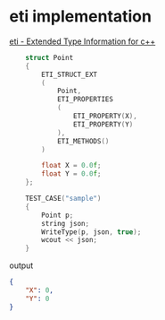 # eti implementation 

[eti - Extended Type Information for c++](https://github.com/ethiffeault/eti)

```cpp
    struct Point
    {
        ETI_STRUCT_EXT
        (
            Point,
            ETI_PROPERTIES
            (
                ETI_PROPERTY(X),
                ETI_PROPERTY(Y)
            ),
            ETI_METHODS()
        )

        float X = 0.0f;
        float Y = 0.0f;
    };

    TEST_CASE("sample")
    {
        Point p;
        string json;
        WriteType(p, json, true);
        wcout << json;
    }
```
output
```json
{
    "X": 0,
    "Y": 0
}
```